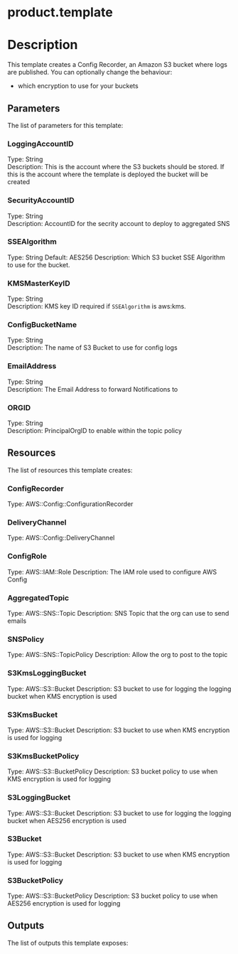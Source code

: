 # product.template
# Description
This template creates a Config Recorder, an Amazon S3 bucket where logs are published.
You can optionally change the behaviour:
  - which encryption to use for your buckets


## Parameters
The list of parameters for this template:

### LoggingAccountID 
Type: String  
Description: This is the account where the S3 buckets should be stored. If this is the account where the template is deployed
the bucket will be created
 
### SecurityAccountID 
Type: String  
Description: AccountID for the secrity account to deploy to aggregated SNS
 
### SSEAlgorithm 
Type: String 
Default: AES256 
Description: Which S3 bucket SSE Algorithm to use for the bucket. 
### KMSMasterKeyID 
Type: String  
Description: KMS key ID required if ```SSEAlgorithm``` is aws:kms. 
### ConfigBucketName 
Type: String  
Description: The name of S3 Bucket to use for config logs 
### EmailAddress 
Type: String  
Description: The Email Address to forward Notifications to 
### ORGID 
Type: String  
Description: PrincipalOrgID to enable within the topic policy 

## Resources
The list of resources this template creates:

### ConfigRecorder 
Type: AWS::Config::ConfigurationRecorder  
### DeliveryChannel 
Type: AWS::Config::DeliveryChannel  
### ConfigRole 
Type: AWS::IAM::Role 
Description: The IAM role used to configure AWS Config 
### AggregatedTopic 
Type: AWS::SNS::Topic 
Description: SNS Topic that the org can use to send emails 
### SNSPolicy 
Type: AWS::SNS::TopicPolicy 
Description: Allow the org to post to the topic 
### S3KmsLoggingBucket 
Type: AWS::S3::Bucket 
Description: S3 bucket to use for logging the logging bucket when KMS encryption is used 
### S3KmsBucket 
Type: AWS::S3::Bucket 
Description: S3 bucket to use when KMS encryption is used for logging 
### S3KmsBucketPolicy 
Type: AWS::S3::BucketPolicy 
Description: S3 bucket policy to use when KMS encryption is used for logging 
### S3LoggingBucket 
Type: AWS::S3::Bucket 
Description: S3 bucket to use for logging the logging bucket when AES256 encryption is used 
### S3Bucket 
Type: AWS::S3::Bucket 
Description: S3 bucket to use when KMS encryption is used for logging 
### S3BucketPolicy 
Type: AWS::S3::BucketPolicy 
Description: S3 bucket policy to use when AES256 encryption is used for logging 

## Outputs
The list of outputs this template exposes:

